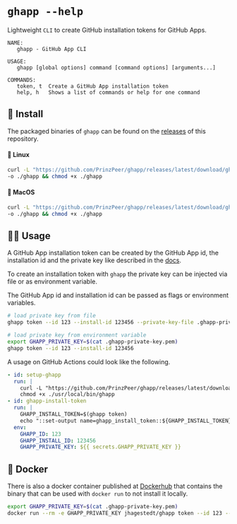 # `ghapp --help`

Lightweight `CLI` to create GitHub installation tokens for GitHub Apps.

```
NAME:
   ghapp - GitHub App CLI

USAGE:
   ghapp [global options] command [command options] [arguments...]

COMMANDS:
   token, t  Create a GitHub App installation token
   help, h   Shows a list of commands or help for one command
```

## 🚀 Install

The packaged binaries of `ghapp` can be found on the [releases](https://github.com/PrinzPeer/ghapp/releases) of this repository.

#### 🐧 Linux

```bash
curl -L "https://github.com/PrinzPeer/ghapp/releases/latest/download/ghapp_linux_amd64" \
-o ./ghapp && chmod +x ./ghapp
```

#### 🍏 MacOS

```bash
curl -L "https://github.com/PrinzPeer/ghapp/releases/latest/download/ghapp_darwin_amd64" \
-o ./ghapp && chmod +x ./ghapp
```

## 🧑‍💻 Usage

A GitHub App installation token can be created by the GitHub App id, the installation id and the private key like described in the [docs](https://docs.github.com/en/developers/apps/building-github-apps/authenticating-with-github-apps).

To create an installation token with `ghapp` the private key can be injected via file or as environment variable.

The GitHub App id and installation id can be passed as flags or environment variables.

```bash
# load private key from file
ghapp token --id 123 --install-id 123456 --private-key-file .ghapp-private-key.pem

# load private key from environment variable
export GHAPP_PRIVATE_KEY=$(cat .ghapp-private-key.pem)
ghapp token --id 123 --install-id 123456
```

A usage on GitHub Actions could look like the following.

```yaml
- id: setup-ghapp
  run: |
    curl -L "https://github.com/PrinzPeer/ghapp/releases/latest/download/ghapp_linux_amd64" -o ./usr/local/bin/ghapp
    chmod +x ./usr/local/bin/ghapp
- id: ghapp-install-token
  run: |
    GHAPP_INSTALL_TOKEN=$(ghapp token)
    echo "::set-output name=ghapp_install_token::${GHAPP_INSTALL_TOKEN}"
  env:
    GHAPP_ID: 123
    GHAPP_INSTALL_ID: 123456
    GHAPP_PRIVATE_KEY: ${{ secrets.GHAPP_PRIVATE_KEY }}
```

## 🐳 Docker

There is also a docker container published at [Dockerhub](https://hub.docker.com/repository/docker/PrinzPeer/ghapp) that contains the binary that can be used with `docker run` to not install it locally.

```bash
export GHAPP_PRIVATE_KEY=$(cat .ghapp-private-key.pem)
docker run --rm -e GHAPP_PRIVATE_KEY jhagestedt/ghapp token --id 123 --install-id 123456
```
